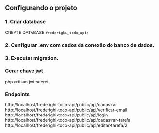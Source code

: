 ## Configurando o projeto

### 1. Criar database
CREATE DATABASE `frederighi_todo_api`;


### 2. Configurar .env com dados da conexão do banco de dados.

### 3. Executar migration.

### Gerar chave jwt
php artisan jwt:secret

### Endpoints
http://localhost/frederighi-todo-api/public/api/cadastrar
http://localhost/frederighi-todo-api/public/api/verificar-email
http://localhost/frederighi-todo-api/public/api/login
http://localhost/frederighi-todo-api/public/api/cadastrar-tarefa
http://localhost/frederighi-todo-api/public/api/editar-tarefa/2
